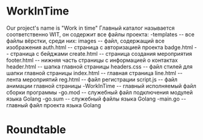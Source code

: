# WorkInTime
Our project's name is "Work in time"
Главный каталог называется соответственно WIT, он содержит все файлы проекта:
-templates -- все файлы вёрстки, среди них:
  images -- файл, содержащий все изображения
  auth.html -- страница с авторизацией проекта
  badge.html -- страница с бейджами
  create.html -- страница создания мероприятия
  footer.html -- нижняя часть страницы с информацией о контактах
  header.html -- шапка главной страницы
  headers.css -- файл стилей для шапки главной страницы
  index.html -- главная страница
  line.html -- лента мероприятий
  reg.html -- файл регистрации
  script.js -- файл анимации главной страницы
-WorkInTime -- главный исполняемый файл сборки программы
-go.mod -- служебный файл подключения модулей языка Golang
-go.sum -- служебный файлы языка Golang
-main.go -- главный файл проекта языка Golang
# Roundtable

